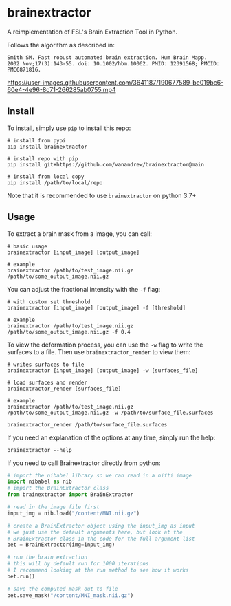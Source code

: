 # brainextractor
A reimplementation of FSL's Brain Extraction Tool in Python.

Follows the algorithm as described in:

```
Smith SM. Fast robust automated brain extraction. Hum Brain Mapp.
2002 Nov;17(3):143-55. doi: 10.1002/hbm.10062. PMID: 12391568; PMCID: PMC6871816.
```

https://user-images.githubusercontent.com/3641187/190677589-be019bc6-60e4-4e96-8c71-266285ab0755.mp4

## Install

To install, simply use `pip` to install this repo:

```
# install from pypi
pip install brainextractor

# install repo with pip
pip install git+https://github.com/vanandrew/brainextractor@main

# install from local copy
pip install /path/to/local/repo
```

Note that it is recommended to use `brainextractor` on python 3.7+

## Usage

To extract a brain mask from a image, you can call:

```
# basic usage
brainextractor [input_image] [output_image]

# example
brainextractor /path/to/test_image.nii.gz /path/to/some_output_image.nii.gz
```

You can adjust the fractional intensity with the `-f` flag:

```
# with custom set threshold
brainextractor [input_image] [output_image] -f [threshold]

# example
brainextractor /path/to/test_image.nii.gz /path/to/some_output_image.nii.gz -f 0.4
```

To view the deformation process, you can use the `-w` flag to write the
surfaces to a file. Then use `brainextractor_render` to view them:

```
# writes surfaces to file
brainextractor [input_image] [output_image] -w [surfaces_file]

# load surfaces and render
brainextractor_render [surfaces_file]

# example
brainextractor /path/to/test_image.nii.gz /path/to/some_output_image.nii.gz -w /path/to/surface_file.surfaces

brainextractor_render /path/to/surface_file.surfaces
```

If you need an explanation of the options at any time, simply run the help:

```
brainextractor --help
```

If you need to call Brainextractor directly from python:
```python
# import the nibabel library so we can read in a nifti image
import nibabel as nib
# import the BrainExtractor class
from brainextractor import BrainExtractor

# read in the image file first
input_img = nib.load("/content/MNI.nii.gz")

# create a BrainExtractor object using the input_img as input
# we just use the default arguments here, but look at the
# BrainExtractor class in the code for the full argument list
bet = BrainExtractor(img=input_img)

# run the brain extraction
# this will by default run for 1000 iterations
# I recommend looking at the run method to see how it works
bet.run()

# save the computed mask out to file
bet.save_mask("/content/MNI_mask.nii.gz")
```
